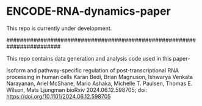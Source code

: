 # ENCODE-RNA-dynamics-paper

This repo is currently under development. 

########################################################################

This repo contains data generation and analysis code used in this paper-

Isoform and pathway-specific regulation of post-transcriptional RNA processing in human cells
Karan Bedi, Brian Magnuson, Ishwarya Venkata Narayanan, Ariel McShane, Mario Ashaka, Michelle T. Paulsen, Thomas E. Wilson, Mats Ljungman
bioRxiv 2024.06.12.598705; doi: https://doi.org/10.1101/2024.06.12.598705 
